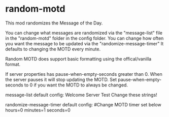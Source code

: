 # random-motd
This mod randomizes the Message of the Day. 

You can change what messages are randomized via the "message-list" file in the "random-motd" folder in the config folder.
You can change how often you want the message to be updated via the "randomize-message-timer"
It defaults to changing the MOTD every minute.

Random MOTD does support basic formatting using the offical/vanilla format.

If server properties has pause-when-empty-seconds greater than 0. When the server pauses it will stop updating the MOTD.
Set pause-when-empty-seconds to 0 if you want the MOTD to always be changed.

message-list default config:
  Welcome Server
  Test
  Change these strings!

randomize-message-timer default config:
  #Change MOTD timer set below
  hours=0
  minutes=1
  seconds=0



